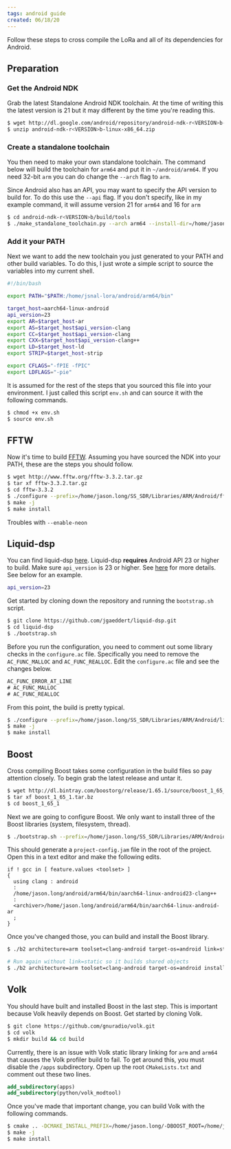```yaml
---
tags: android guide
created: 06/18/20
---
```

Follow these steps to cross compile the LoRa and all of its dependencies for Android.

## Preparation

### Get the Android NDK

Grab the latest Standalone Android NDK toolchain. At the time of writing this the latest version is 21 but it may different by the time you're reading this.

```bash
$ wget http://dl.google.com/android/repository/android-ndk-r<VERSION>b-linux-x86_64.zip
$ unzip android-ndk-r<VERSION>b-linux-x86_64.zip
```

### Create a standalone toolchain

You then need to make your own standalone toolchain. The command below will build the toolchain for `arm64` and put it in `~/android/arm64`. If you need 32-bit `arm` you can do change the `--arch` flag to `arm`.

Since Android also has an API, you may want to specify the API version to build for. To do this use the `--api` flag. If you don't specify, like in my example command, it will assume version 21 for `arm64` and 16 for `arm`

```bash
$ cd android-ndk-r<VERSION>b/build/tools
$ ./make_standalone_toolchain.py --arch arm64 --install-dir=/home/jason.long/android/arm64
```

### Add it your PATH

Next we want to add the new toolchain you just generated to your PATH and other build variables. To do this, I just wrote a simple script to source the variables into my current shell.

```bash
#!/bin/bash

export PATH="$PATH:/home/jsnal-lora/android/arm64/bin"

target_host=aarch64-linux-android
api_version=23
export AR=$target_host-ar
export AS=$target_host$api_version-clang
export CC=$target_host$api_version-clang
export CXX=$target_host$api_version-clang++
export LD=$target_host-ld
export STRIP=$target_host-strip

export CFLAGS="-fPIE -fPIC"
export LDFLAGS="-pie"
```

It is assumed for the rest of the steps that you sourced this file into your environment. I just called this script `env.sh` and can source it with the following commands.

```bash
$ chmod +x env.sh
$ source env.sh
```

## FFTW

Now it's time to build [FFTW](http://www.fftw.org/). Assuming you have sourced the NDK into your PATH, these are the steps you should follow.

```bash
$ wget http://www.fftw.org/fftw-3.3.2.tar.gz
$ tar xf fftw-3.3.2.tar.gz
$ cd fftw-3.3.2
$ ./configure --prefix=/home/jason.long/SS_SDR/Libraries/ARM/Android/fftw3/ --host=$target_host --enable-single --enable-static
$ make -j
$ make install
```

Troubles with `--enable-neon`

## Liquid-dsp

You can find liquid-dsp [here](https://github.com/jgaeddert/liquid-dsp.git). Liquid-dsp **requires** Android API 23 or higher to build. Make sure `api_version` is 23 or higher. See [here](https://android.googlesource.com/platform/bionic/+/master/docs/status.md#libm) for more details. See below for an example.

```bash
api_version=23
```

Get started by cloning down the repository and running the `bootstrap.sh` script.

```bash
$ git clone https://github.com/jgaeddert/liquid-dsp.git
$ cd liquid-dsp
$ ./bootstrap.sh
```

Before you run the configuration, you need to comment out some library checks in the `configure.ac` file. Specifically you need to remove the `AC_FUNC_MALLOC` and `AC_FUNC_REALLOC`. Edit the `configure.ac` file and see the changes below.

```txt
AC_FUNC_ERROR_AT_LINE
# AC_FUNC_MALLOC
# AC_FUNC_REALLOC
```

From this point, the build is pretty typical.

```bash
$ ./configure --prefix=/home/jason.long/SS_SDR/Libraries/ARM/Android/liquid/
$ make -j
$ make install
```

## Boost

Cross compiling Boost takes some configuration in the build files so pay attention closely. To begin grab the latest release and untar it.

```bash
$ wget http://dl.bintray.com/boostorg/release/1.65.1/source/boost_1_65_1.tar.bz
$ tar xf boost_1_65_1.tar.bz
$ cd boost_1_65_1
```

Next we are going to configure Boost. We only want to install three of the Boost libraries (system, filesystem, thread).

```bash
$ ./bootstrap.sh --prefix=/home/jason.long/SS_SDR/Libraries/ARM/Android/boost/ --with-libraries=system,filesystem,thread
```

This should generate a `project-config.jam` file in the root of the project. Open this in a text editor and make the following edits.

```jam
if ! gcc in [ feature.values <toolset> ]
{
  using clang : android
  :
  /home/jason.long/android/arm64/bin/aarch64-linux-android23-clang++
  :
  <archiver>/home/jason.long/android/arm64/bin/aarch64-linux-android-ar
  ;
}
```

Once you've changed those, you can build and install the Boost library.

```bash
$ ./b2 architecture=arm toolset=clang-android target-os=android link=static install

# Run again without link=static so it builds shared objects
$ ./b2 architecture=arm toolset=clang-android target-os=android install
```

## Volk

You should have built and installed Boost in the last step. This is important because Volk heavily depends on Boost. Get started by cloning Volk.

```bash
$ git clone https://github.com/gnuradio/volk.git
$ cd volk
$ mkdir build && cd build
```

Currently, there is an issue with Volk static library linking for `arm` and `arm64` that causes the Volk profiler build to fail. To get around this, you must disable the `/apps` subdirectory. Open up the root `CMakeLists.txt` and comment out these two lines.

```cmake
add_subdirectory(apps)
add_subdirectory(python/volk_modtool)
```

Once you've made that important change, you can build Volk with the following commands.

```bash
$ cmake .. -DCMAKE_INSTALL_PREFIX=/home/jason.long/-DBOOST_ROOT=/home/jason.long/SS_SDR/Libraries/ARM/Android/volk/ SS_SDR/Libraries/ARM/Android/boost/ -DENABLE_STATIC_LIBS=TRUE -DENABLE_TESTING=OFF
$ make -j
$ make install
```
